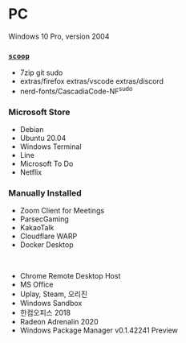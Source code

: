 PC
========
Windows 10 Pro, version 2004

### [`scoop`](https://scoop.sh)
- 7zip git sudo
- extras/firefox extras/vscode extras/discord
- nerd-fonts/CascadiaCode-NF<sup>sudo</sup>

### Microsoft Store
- Debian
- Ubuntu 20.04
- Windows Terminal
- Line
- Microsoft To Do
- Netflix

### Manually Installed
- Zoom Client for Meetings
- ParsecGaming
- KakaoTalk
- Cloudflare WARP
- Docker Desktop

&nbsp;

- Chrome Remote Desktop Host
- MS Office
- Uplay, Steam, 오리진
- Windows Sandbox
- 한컴오피스 2018
- Radeon Adrenalin 2020
- Windows Package Manager v0.1.42241 Preview

<!-- Removed apps

- Battle.net, Epic Games

-->
